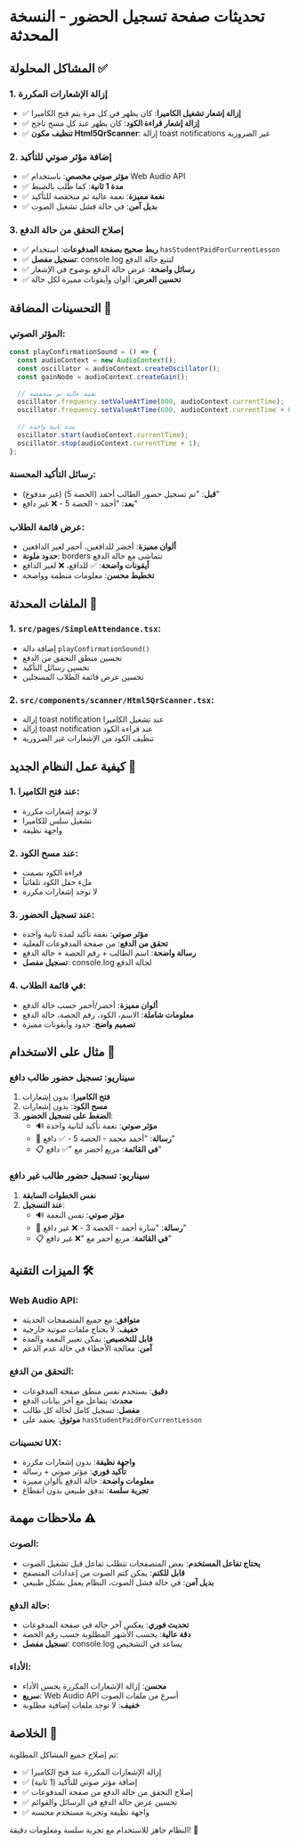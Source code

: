 # تحديثات صفحة تسجيل الحضور - النسخة المحدثة

## المشاكل المحلولة ✅

### 1. إزالة الإشعارات المكررة
- ✅ **إزالة إشعار تشغيل الكاميرا**: كان يظهر في كل مرة يتم فتح الكاميرا
- ✅ **إزالة إشعار قراءة الكود**: كان يظهر عند كل مسح ناجح
- ✅ **تنظيف مكون Html5QrScanner**: إزالة toast notifications غير الضرورية

### 2. إضافة مؤثر صوتي للتأكيد
- ✅ **مؤثر صوتي مخصص**: باستخدام Web Audio API
- ✅ **مدة 1 ثانية**: كما طُلب بالضبط
- ✅ **نغمة مميزة**: نغمة عالية ثم منخفضة للتأكيد
- ✅ **بديل آمن**: في حالة فشل تشغيل الصوت

### 3. إصلاح التحقق من حالة الدفع
- ✅ **ربط صحيح بصفحة المدفوعات**: استخدام `hasStudentPaidForCurrentLesson`
- ✅ **تسجيل مفصل**: console.log لتتبع حالة الدفع
- ✅ **رسائل واضحة**: عرض حالة الدفع بوضوح في الإشعار
- ✅ **تحسين العرض**: ألوان وأيقونات مميزة لكل حالة

## التحسينات المضافة 🎯

### المؤثر الصوتي:
```typescript
const playConfirmationSound = () => {
  const audioContext = new AudioContext();
  const oscillator = audioContext.createOscillator();
  const gainNode = audioContext.createGain();
  
  // نغمة عالية ثم منخفضة
  oscillator.frequency.setValueAtTime(800, audioContext.currentTime);
  oscillator.frequency.setValueAtTime(600, audioContext.currentTime + 0.1);
  
  // مدة ثانية واحدة
  oscillator.start(audioContext.currentTime);
  oscillator.stop(audioContext.currentTime + 1);
};
```

### رسائل التأكيد المحسنة:
- **قبل**: "تم تسجيل حضور الطالب أحمد (الحصة 5) (غير مدفوع)"
- **بعد**: "أحمد - الحصة 5 - ❌ غير دافع"

### عرض قائمة الطلاب:
- **ألوان مميزة**: أخضر للدافعين، أحمر لغير الدافعين
- **حدود ملونة**: borders تتماشى مع حالة الدفع
- **أيقونات واضحة**: ✅ للدافع، ❌ لغير الدافع
- **تخطيط محسن**: معلومات منظمة وواضحة

## الملفات المحدثة 📁

### 1. **`src/pages/SimpleAttendance.tsx`**:
- إضافة دالة `playConfirmationSound()`
- تحسين منطق التحقق من الدفع
- تحسين رسائل التأكيد
- تحسين عرض قائمة الطلاب المسجلين

### 2. **`src/components/scanner/Html5QrScanner.tsx`**:
- إزالة toast notification عند تشغيل الكاميرا
- إزالة toast notification عند قراءة الكود
- تنظيف الكود من الإشعارات غير الضرورية

## كيفية عمل النظام الجديد 🔧

### 1. **عند فتح الكاميرا**:
- لا توجد إشعارات مكررة
- تشغيل سلس للكاميرا
- واجهة نظيفة

### 2. **عند مسح الكود**:
- قراءة الكود بصمت
- ملء حقل الكود تلقائياً
- لا توجد إشعارات مكررة

### 3. **عند تسجيل الحضور**:
- **مؤثر صوتي**: نغمة تأكيد لمدة ثانية واحدة
- **تحقق من الدفع**: من صفحة المدفوعات الفعلية
- **رسالة واضحة**: اسم الطالب + رقم الحصة + حالة الدفع
- **تسجيل مفصل**: console.log لحالة الدفع

### 4. **في قائمة الطلاب**:
- **ألوان مميزة**: أخضر/أحمر حسب حالة الدفع
- **معلومات شاملة**: الاسم، الكود، رقم الحصة، حالة الدفع
- **تصميم واضح**: حدود وأيقونات مميزة

## مثال على الاستخدام 📱

### سيناريو: تسجيل حضور طالب دافع
1. **فتح الكاميرا**: بدون إشعارات
2. **مسح الكود**: بدون إشعارات
3. **الضغط على تسجيل الحضور**:
   - 🔊 **مؤثر صوتي**: نغمة تأكيد لثانية واحدة
   - 📱 **رسالة**: "أحمد محمد - الحصة 5 - ✅ دافع"
   - 📋 **في القائمة**: مربع أخضر مع "✅ دافع"

### سيناريو: تسجيل حضور طالب غير دافع
1. **نفس الخطوات السابقة**
2. **عند التسجيل**:
   - 🔊 **مؤثر صوتي**: نفس النغمة
   - 📱 **رسالة**: "سارة أحمد - الحصة 3 - ❌ غير دافع"
   - 📋 **في القائمة**: مربع أحمر مع "❌ غير دافع"

## الميزات التقنية 🛠️

### Web Audio API:
- **متوافق**: مع جميع المتصفحات الحديثة
- **خفيف**: لا يحتاج ملفات صوتية خارجية
- **قابل للتخصيص**: يمكن تغيير النغمة والمدة
- **آمن**: معالجة الأخطاء في حالة عدم الدعم

### التحقق من الدفع:
- **دقيق**: يستخدم نفس منطق صفحة المدفوعات
- **محدث**: يتفاعل مع آخر بيانات الدفع
- **مفصل**: تسجيل كامل لحالة كل طالب
- **موثوق**: يعتمد على `hasStudentPaidForCurrentLesson`

### تحسينات UX:
- **واجهة نظيفة**: بدون إشعارات مكررة
- **تأكيد فوري**: مؤثر صوتي + رسالة
- **معلومات واضحة**: حالة الدفع بألوان مميزة
- **تجربة سلسة**: تدفق طبيعي بدون انقطاع

## ملاحظات مهمة ⚠️

### الصوت:
- **يحتاج تفاعل المستخدم**: بعض المتصفحات تتطلب تفاعل قبل تشغيل الصوت
- **قابل للكتم**: يمكن كتم الصوت من إعدادات المتصفح
- **بديل آمن**: في حالة فشل الصوت، النظام يعمل بشكل طبيعي

### حالة الدفع:
- **تحديث فوري**: يعكس آخر حالة في صفحة المدفوعات
- **دقة عالية**: يحسب الأشهر المطلوبة حسب رقم الحصة
- **تسجيل مفصل**: console.log يساعد في التشخيص

### الأداء:
- **محسن**: إزالة الإشعارات المكررة يحسن الأداء
- **سريع**: Web Audio API أسرع من ملفات الصوت
- **خفيف**: لا توجد ملفات إضافية مطلوبة

## الخلاصة 🎉

تم إصلاح جميع المشاكل المطلوبة:
- ✅ إزالة الإشعارات المكررة عند فتح الكاميرا
- ✅ إضافة مؤثر صوتي للتأكيد (1 ثانية)
- ✅ إصلاح التحقق من حالة الدفع من صفحة المدفوعات
- ✅ تحسين عرض حالة الدفع في الرسائل والقوائم
- ✅ واجهة نظيفة وتجربة مستخدم محسنة

النظام جاهز للاستخدام مع تجربة سلسة ومعلومات دقيقة! 🚀
